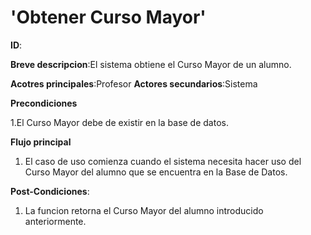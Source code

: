 # 'Obtener Curso Mayor'

**ID**:

**Breve descripcion**:El sistema obtiene el Curso Mayor de un alumno.

**Acotres principales**:Profesor
**Actores secundarios**:Sistema

**Precondiciones**

1.El Curso Mayor debe de existir en la base de datos.

**Flujo principal**

1. El caso de uso comienza cuando el sistema necesita hacer uso del Curso Mayor del  alumno que se encuentra en la Base de Datos.

**Post-Condiciones**:

1. La funcion retorna el Curso Mayor del alumno introducido anteriormente.

